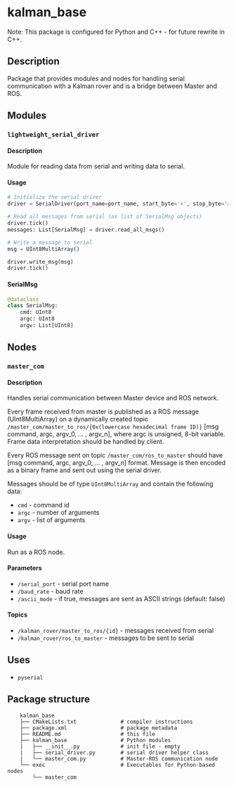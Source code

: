 # kalman_base

Note: This package is configured for Python and C++ - for future rewrite in C++.

## Description

Package that provides modules and nodes for handling serial communication with a Kalman rover and is a bridge between Master and ROS.

## Modules

### `lightweight_serial_driver`

#### Description

Module for reading data from serial and writing data to serial.

#### Usage

```python
# Initialize the serial driver
driver = SerialDriver(port_name=port_name, start_byte='<', stop_byte='>', baud_rate=baud_rate, ascii_mode=ascii_mode)

# Read all messages from serial (as list of SerialMsg objects)
driver.tick()
messages: List[SerialMsg] = driver.read_all_msgs()

# Write a message to serial
msg = UInt8MultiArray()

driver.write_msg(msg)
driver.tick()
```

#### SerialMsg

```python
@dataclass
class SerialMsg:
    cmd: UInt8
    argc: UInt8
    argv: List[UInt8]
```

## Nodes

### `master_com`

#### Description

Handles serial communication between Master device and ROS network.

Every frame received from master is published as a ROS message (UInt8MultiArray) on a dynamically 
created topic `/master_com/master_to_ros/{0x(lowercase hexadecimal frame ID)}` [msg command, argc, argv_0, ... , argv_n], where argc is unsigned, 8-bit variable.
Frame data interpretation should be handled by client.

Every ROS message sent on topic `/master_com/ros_to_master` should have [msg command, argc, argv_0, ... , argv_n] format.
Message is then encoded as a binary frame and sent out using the serial driver.

Messages should be of type `UInt8MultiArray` and contain the following data:
-   `cmd` - command id
-   `argc` - number of arguments
-   `argv` - list of arguments

#### Usage

Run as a ROS node.

#### Parameters

-   `/serial_port` - serial port name
-   `/baud_rate` - baud rate
-   `/ascii_mode` - if true, messages are sent as ASCII strings (default: false)

#### Topics

-   `/kalman_rover/master_to_ros/{id}` - messages received from serial
-   `/kalman_rover/ros_to_master` - messages to be sent to serial

## Uses

- `pyserial`

## Package structure

```
    kalman_base
    ├── CMakeLists.txt              # compiler instructions
    ├── package.xml                 # package metadata
    ├── README.md                   # this file
    ├── kalman_base                 # Python modules
    |   ├── __init__.py             # init file - empty
    |   ├── serial_driver.py        # serial driver helper class
    |   └── master_com.py           # Master-ROS communication node
    └── exec                        # Executables for Python-based nodes
        └── master_com
```
